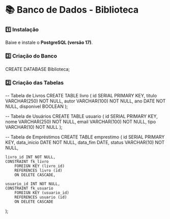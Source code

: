 # 📚 Banco de Dados - Biblioteca

### 1️⃣ Instalação
Baixe e instale o **PostgreSQL (versão 17)**.

### 2️⃣ Criação do Banco

CREATE DATABASE Biblioteca;

### 2️⃣ Criação das Tabelas

-- Tabela de Livros
CREATE TABLE livro (
    id SERIAL PRIMARY KEY,
    titulo VARCHAR(250) NOT NULL,
    autor VARCHAR(100) NOT NULL,
    ano DATE NOT NULL,
    disponivel BOOLEAN
);

-- Tabela de Usuários
CREATE TABLE usuario (
    id SERIAL PRIMARY KEY,
    nome VARCHAR(250) NOT NULL,
    email VARCHAR(100) NOT NULL,
    tipo VARCHAR(10) NOT NULL
);

-- Tabela de Empréstimos
CREATE TABLE emprestimo (
    id SERIAL PRIMARY KEY,
    data_inicio DATE NOT NULL,
    data_fim DATE,
    status VARCHAR(10) NOT NULL,

    livro_id INT NOT NULL,
    CONSTRAINT fk_livro
        FOREIGN KEY (livro_id)
        REFERENCES livro (id)
        ON DELETE CASCADE,

    usuario_id INT NOT NULL,
    CONSTRAINT fk_usuario
        FOREIGN KEY (usuario_id)
        REFERENCES usuario (id)
        ON DELETE CASCADE
);
